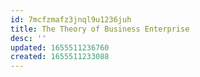 ```yaml
---
id: 7mcfzmafz3jnql9u1236juh
title: The Theory of Business Enterprise
desc: ''
updated: 1655511236760
created: 1655511233088
---
```


